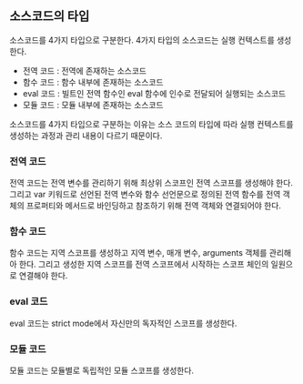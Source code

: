 ## 소스코드의 타입

소스코드를 4가지 타입으로 구분한다. 4가지 타입의 소스코드는 실행 컨텍스트를 생성한다.

- 전역 코드 : 전역에 존재하는 소스코드
- 함수 코드 : 함수 내부에 존재하는 소스코드
- eval 코드 : 빌트인 전역 함수인 eval 함수에 인수로 전달되어 실행되는 소스코드
- 모듈 코드 : 모듈 내부에 존재하는 소스코드

소스코드를 4가지 타입으로 구분하는 이유는 소스 코드의 타입에 따라 실행 컨텍스트를 생성하는 과정과 관리 내용이 다르기 때문이다.

### 전역 코드

전역 코드는 전역 변수를 관리하기 위해 최상위 스코프인 전역 스코프를 생성해야 한다. 그리고 var 키워드로 선언된 전역 변수와 함수 선언문으로 정의된 전역 함수를 전역 객체의 프로퍼티와 메서드로 바인딩하고 참조하기 위해 전역 객체와 연결되어야 한다.

### 함수 코드

함수 코드는 지역 스코프를 생성하고 지역 변수, 매개 변수, arguments 객체를 관리해아 한다. 그리고 생성한 지역 스코프를 전역 스코프에서 시작하는 스코프 체인의 일원으로 연결해야 한다.

### eval 코드

eval 코드는 strict mode에서 자신만의 독자적인 스코프를 생성한다.

### 모듈 코드

모듈 코드는 모듈별로 독립적인 모듈 스코프를 생성한다.
